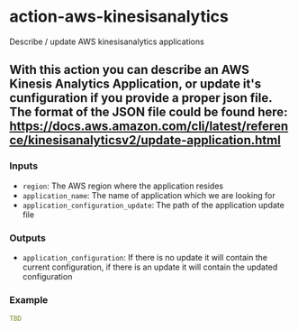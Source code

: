 # action-aws-kinesisanalytics
Describe / update AWS kinesisanalytics applications

With this action you can describe an AWS Kinesis Analytics Application, or update it's cunfiguration if you provide a proper json file.
The format of the JSON file could be found here: https://docs.aws.amazon.com/cli/latest/reference/kinesisanalyticsv2/update-application.html
---

### Inputs
- `region`: The AWS region where the application resides
- `application_name`: The name of application which we are looking for
- `application_configuration_update`: The path of the application update file

### Outputs
- `application_configuration`: If there is no update it will contain the current configuration, if there is an update it will contain the updated configuration

### Example

```yaml
TBD
```